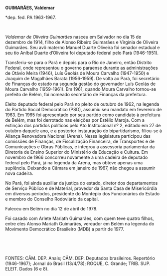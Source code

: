 **GUIMARÃES, Valdemar**

\*dep. fed. PA 1963-1967.

 

*Valdemar de Oliveira Guimarães* nasceu em Salvador no dia 15 de
dezembro de 1914, filho de Alonso Ribeiro Guimarães e Virgínia de
Oliveira Guimarães. Seu avô materno Manuel Duarte Oliveira foi senador
estadual e seu tio Aníbal Duarte d’Oliveira foi deputado federal pelo
Pará (1946-1951).

Transferiu-se para o Pará e depois para o Rio de Janeiro, então Distrito
Federal, onde representou o governo paraense durante as administrações
de Otávio Meira (1946), Luís Geolás de Moura Carvalho (1947-1950) e
Joaquim de Magalhães Barata (1956-1959). De volta ao Pará, foi
secretário de Finanças do estado na segunda gestão do governador Luís
Geolás de Moura Carvalho (1959-1961). Em 1961, quando Moura Carvalho
tornou-se prefeito de Belém, foi nomeado secretário de Finanças da
prefeitura.

Eleito deputado federal pelo Pará no pleito de outubro de 1962, na
legenda do Partido Social Democrático (PSD), assumiu seu mandato em
fevereiro de 1963. Em 1965 foi apresentado por seu partido como
candidato à prefeitura de Belém, mas foi derrotado nas eleições por
Estélio Maroja. Com a extinção dos partidos políticos pelo Ato
Institucional nº 2, editado em 27 de outubro daquele ano, e a posterior
instauração do bipartidarismo, filiou-se à Aliança Renovadora Nacional
(Arena). Nessa legislatura participou das comissões de Finanças, de
Fiscalização Financeira, de Transportes e de Comunicações e Obras
Públicas, e integrou a assessoria parlamentar da Diretoria de Ensino
Superior do Ministério da Educação e Cultura. Em novembro de 1966
concorreu novamente a uma cadeira de deputado federal pelo Pará, já na
legenda da Arena, mas obteve apenas uma suplência. Deixando a Câmara em
janeiro de 1967, não chegou a assumir nova cadeira.

No Pará, foi ainda auxiliar da justiça do estado, diretor dos
departamentos de Serviço Público e de Material, provedor da Santa Casa
de Misericórdia em diversos períodos, presidente do Montepio dos
Funcionários do Estado e membro do Conselho Rodoviário da capital.

Faleceu em Belém no dia 12 de abril de 1978.

Foi casado com Arlete Mariath Guimarães, com quem teve quatro filhos,
entre eles Alonso Mariath Guimarães, vereador em Belém na legenda do
Movimento Democrático Brasileiro (MDB) a partir de 1977.

 

 

FONTES: CÂM. DEP. Anais; CÂM. DEP. Deputados brasileiros. Repertório
(1946-1967); Jornal do Brasil (13/4/78); ROQUE, C. Grande; TRIB. SUP.
ELEIT. Dados (6 e 8).

 
